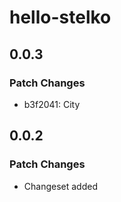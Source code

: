 # hello-stelko

## 0.0.3

### Patch Changes

- b3f2041: City

## 0.0.2

### Patch Changes

- Changeset added
